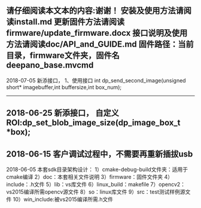 请仔细阅读本文本的内容:谢谢！
安装及使用方法请阅读install.md
更新固件方法请阅读firmware/update_firmware.docx
接口说明及使用方法请阅读doc/API_and_GUIDE.md
固件路径：当前目录，firmware文件夹，固件名deepano_base.mvcmd
-------------------------------
2018-07-05 新添接口，
1、使用接口
        int dp_send_second_image(unsigned short* imagebuffer,int buffersize,int box_num);
        
-------------------------------

2018-06-25 新添接口，
		自定义ROI:dp_set_blob_image_size(dp_image_box_t *box);
-------------------------------        
2018-06-15
		客户调试过程中，不需要再重新插拔usb
------------------------------        
2018-06-05
		本套sdk目录架构设计：
		1）cmake-debug-build文件夹：适用于cmake编译
		2）doc：本套相关文件说明
		3）firmware：固件文件夹
		4）include：.h文件
		5）lib：vs库文件
		6）linux_build：makefile
		7）opencv2：vs2015编译所需opencv源文件
		8）so：linux库文件
		9）src：test测试样例源文件
        10）win_include:被vs2015编译所需.h文件       
